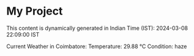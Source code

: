 # My Project

This content is dynamically generated in Indian Time (IST): 2024-03-08 22:09:00 IST


Current Weather in Coimbatore:
Temperature: 29.88 °C
Condition: haze
